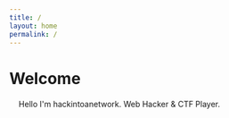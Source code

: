 ```yaml
---
title: /
layout: home
permalink: /
---
```


# Welcome  
ㅤ
Hello I'm hackintoanetwork.
Web Hacker & CTF Player.
